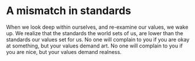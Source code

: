# A mismatch in standards


When we look deep within ourselves, and re-examine our values, we wake up. We
realize that the standards the world sets of us, are lower than the standards
our values set for us. No one will complain to you if you are okay at
something, but your values demand art. No one will complain to you if you are
nice, but your values demand realness.

